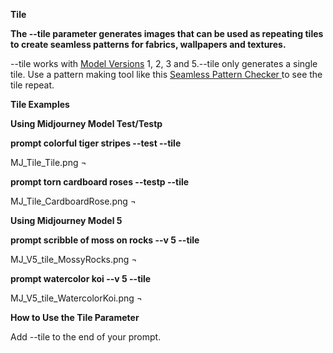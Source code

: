 ﻿**Tile**

**The --tile parameter generates images that can be used as repeating tiles to create seamless patterns for fabrics, wallpapers and textures.**

--tile works with [Model Versions](https://docs.midjourney.com/models) 1, 2, 3 and 5.--tile only generates a single tile. Use a pattern making tool like this [Seamless Pattern Checker ](https://www.pycheung.com/checker/)to see the tile repeat.

**Tile Examples**

**Using Midjourney Model Test/Testp**

**prompt colorful tiger stripes --test --tile**

MJ\_Tile\_Tile.png ¬

**prompt torn cardboard roses --testp --tile**

MJ\_Tile\_CardboardRose.png ¬

**Using Midjourney Model 5**

**prompt scribble of moss on rocks --v 5 --tile**

MJ\_V5\_tile\_MossyRocks.png ¬

**prompt watercolor koi --v 5 --tile**

MJ\_V5\_tile\_WatercolorKoi.png ¬

**How to Use the Tile Parameter**

Add --tile to the end of your prompt.
